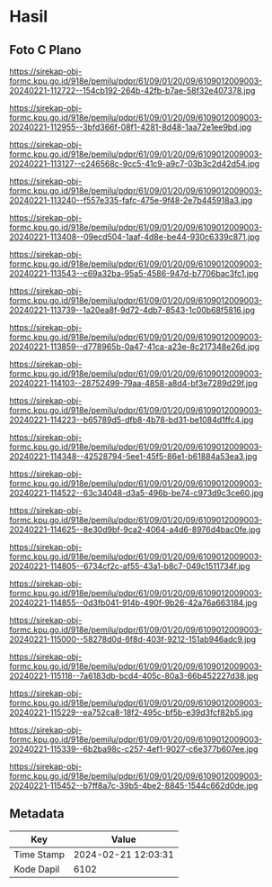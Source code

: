 # Hasil

## Foto C Plano

https://sirekap-obj-formc.kpu.go.id/918e/pemilu/pdpr/61/09/01/20/09/6109012009003-20240221-112722--154cb192-264b-42fb-b7ae-58f32e407378.jpg

https://sirekap-obj-formc.kpu.go.id/918e/pemilu/pdpr/61/09/01/20/09/6109012009003-20240221-112955--3bfd366f-08f1-4281-8d48-1aa72e1ee9bd.jpg

https://sirekap-obj-formc.kpu.go.id/918e/pemilu/pdpr/61/09/01/20/09/6109012009003-20240221-113127--c246568c-9cc5-41c9-a9c7-03b3c2d42d54.jpg

https://sirekap-obj-formc.kpu.go.id/918e/pemilu/pdpr/61/09/01/20/09/6109012009003-20240221-113240--f557e335-fafc-475e-9f48-2e7b445918a3.jpg

https://sirekap-obj-formc.kpu.go.id/918e/pemilu/pdpr/61/09/01/20/09/6109012009003-20240221-113408--09ecd504-1aaf-4d8e-be44-930c6339c871.jpg

https://sirekap-obj-formc.kpu.go.id/918e/pemilu/pdpr/61/09/01/20/09/6109012009003-20240221-113543--c69a32ba-95a5-4586-947d-b7706bac3fc1.jpg

https://sirekap-obj-formc.kpu.go.id/918e/pemilu/pdpr/61/09/01/20/09/6109012009003-20240221-113739--1a20ea8f-9d72-4db7-8543-1c00b68f5816.jpg

https://sirekap-obj-formc.kpu.go.id/918e/pemilu/pdpr/61/09/01/20/09/6109012009003-20240221-113859--d778965b-0a47-41ca-a23e-8c217348e26d.jpg

https://sirekap-obj-formc.kpu.go.id/918e/pemilu/pdpr/61/09/01/20/09/6109012009003-20240221-114103--28752499-79aa-4858-a8d4-bf3e7289d29f.jpg

https://sirekap-obj-formc.kpu.go.id/918e/pemilu/pdpr/61/09/01/20/09/6109012009003-20240221-114223--b65789d5-dfb8-4b78-bd31-be1084d1ffc4.jpg

https://sirekap-obj-formc.kpu.go.id/918e/pemilu/pdpr/61/09/01/20/09/6109012009003-20240221-114348--42528794-5ee1-45f5-86e1-b61884a53ea3.jpg

https://sirekap-obj-formc.kpu.go.id/918e/pemilu/pdpr/61/09/01/20/09/6109012009003-20240221-114522--63c34048-d3a5-496b-be74-c973d9c3ce60.jpg

https://sirekap-obj-formc.kpu.go.id/918e/pemilu/pdpr/61/09/01/20/09/6109012009003-20240221-114625--8e30d9bf-9ca2-4064-a4d6-8976d4bac0fe.jpg

https://sirekap-obj-formc.kpu.go.id/918e/pemilu/pdpr/61/09/01/20/09/6109012009003-20240221-114805--6734cf2c-af55-43a1-b8c7-049c1511734f.jpg

https://sirekap-obj-formc.kpu.go.id/918e/pemilu/pdpr/61/09/01/20/09/6109012009003-20240221-114855--0d3fb041-914b-490f-9b26-42a76a663184.jpg

https://sirekap-obj-formc.kpu.go.id/918e/pemilu/pdpr/61/09/01/20/09/6109012009003-20240221-115000--58278d0d-6f8d-403f-9212-151ab946adc9.jpg

https://sirekap-obj-formc.kpu.go.id/918e/pemilu/pdpr/61/09/01/20/09/6109012009003-20240221-115118--7a6183db-bcd4-405c-80a3-66b452227d38.jpg

https://sirekap-obj-formc.kpu.go.id/918e/pemilu/pdpr/61/09/01/20/09/6109012009003-20240221-115229--ea752ca8-18f2-495c-bf5b-e39d3fcf82b5.jpg

https://sirekap-obj-formc.kpu.go.id/918e/pemilu/pdpr/61/09/01/20/09/6109012009003-20240221-115339--6b2ba98c-c257-4ef1-9027-c6e377b607ee.jpg

https://sirekap-obj-formc.kpu.go.id/918e/pemilu/pdpr/61/09/01/20/09/6109012009003-20240221-115452--b7ff8a7c-39b5-4be2-8845-1544c662d0de.jpg


## Metadata

| Key        | Value               |
| ---------- | ------------------- |
| Time Stamp | 2024-02-21 12:03:31 |
| Kode Dapil | 6102                |



